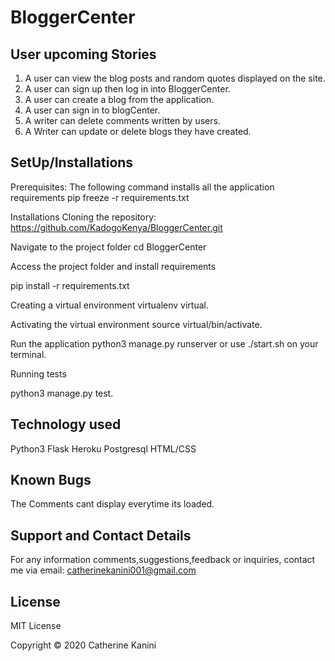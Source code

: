 # BloggerCenter
## User upcoming Stories
1. A user can view the blog posts and random quotes displayed on the site.
2. A user can sign up then log in into BloggerCenter.
3. A user can create a blog from the application.
4. A user can sign in to blogCenter.
5. A writer can delete comments written by users.
6. A Writer can update or delete blogs they have created.

## SetUp/Installations
Prerequisites: The following command installs all the application requirements pip freeze -r requirements.txt

Installations
Cloning the repository: https://github.com/KadogoKenya/BloggerCenter.git

Navigate to the project folder cd BloggerCenter

Access the project folder and install requirements

pip install -r requirements.txt

Creating a virtual environment virtualenv virtual.

Activating the virtual environment source virtual/bin/activate.

Run the application python3 manage.py runserver or use ./start.sh on your terminal.

Running tests

python3 manage.py test.

## Technology used
Python3
Flask
Heroku
Postgresql
HTML/CSS

## Known Bugs
The Comments cant display everytime its loaded.

## Support and Contact Details
For any information comments,suggestions,feedback or inquiries, contact me via email: catherinekanini001@gmail.com

## License
MIT License

Copyright © 2020 Catherine Kanini
